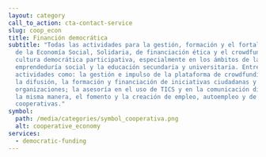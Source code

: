 ```yaml
---
layout: category
call_to_action: cta-contact-service
slug: coop_econ
title: Financión democrática
subtitle: "Todas las actividades para la gestión, formación y el fortalecimiento
  de la Economía Social, Solidaria, de financiación ética y el crowdfunding y la
  cultura democrática participativa, especialmente en los ámbitos de la
  emprendeduría social y la educación secundaria y universitaria. Entre ellas,
  actividades como: la gestión e impulso de la plataforma de crowdfunding Goteo;
  la difusión, la formación y financiación de iniciativas ciudadanas y de
  organizaciones; la asesoría en el uso de TICS y en la comunicación digital. De
  la misma manera, el fomento y la creación de empleo, autoempleo y de nuevas
  cooperativas."
symbol:
  path: /media/categories/symbol_cooperativa.png
  alt: cooperative_economy
services:
  - democratic-funding
---
```

